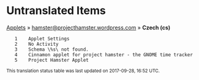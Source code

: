 # Untranslated Items
[Applets](../../../README.md) &#187; [hamster@projecthamster.wordpress.com](../README.md) &#187; **Czech (cs)**

       1	Applet Settings
       2	No Activity
       3	Schema \%s\ not found.
       4	Cinnamon applet for project hamster - the GNOME time tracker
       5	Project Hamster Applet

<sup>This translation status table was last updated on 2017-09-28, 16:52 UTC.</sup>

